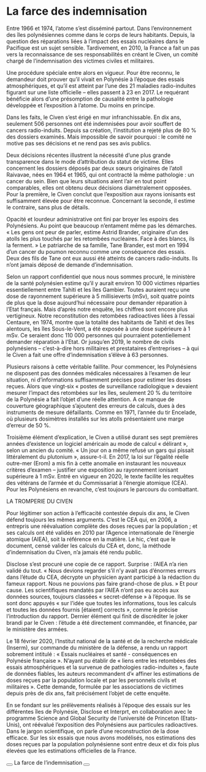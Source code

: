 # La farce des indemnisation

Entre 1966 et 1974, l’atome s’est disséminé partout. Dans l’environnement des îles polynésiennes comme dans le corps de leurs habitants. Depuis, la question des réparations liées à l’impact des essais nucléaires dans le Pacifique est un sujet sensible. Tardivement, en 2010, la France a fait un pas vers la reconnaissance de ses responsabilités en créant le Civen, un comité chargé de l’indemnisation des victimes civiles et militaires.

Une procédure spéciale entre alors en vigueur. Pour être reconnu, le demandeur doit prouver qu’il vivait en Polynésie à l’époque des essais atmosphériques, et qu’il est atteint par l’une des 21 maladies radio-induites figurant sur une liste officielle – elles passent à 23 en 2017. Le requérant bénéficie alors d’une présomption de causalité entre la pathologie développée et l’exposition à l’atome. Du moins en principe.

Dans les faits, le Civen s’est érigé en mur infranchissable. En dix ans, seulement 506 personnes ont été indemnisées pour avoir souffert de cancers radio-induits. Depuis sa création, l’institution a rejeté plus de 80 % des dossiers examinés. Mais impossible de savoir pourquoi : le comité ne motive pas ses décisions et ne rend pas ses avis publics.

Deux décisions récentes illustrent la nécessité d’une plus grande transparence dans le mode d’attribution du statut de victime. Elles concernent les dossiers déposés par deux sœurs originaires de l’atoll Raivavae, nées en 1964 et 1965, qui ont contracté la même pathologie : un cancer du sein. Bien que leurs situations aient l’air en tout point comparables, elles ont obtenu deux décisions diamétralement opposées. Pour la première, le Civen conclut que l’exposition aux rayons ionisants est suffisamment élevée pour être reconnue. Concernant la seconde, il estime le contraire, sans plus de détails.

Opacité et lourdeur administrative ont fini par broyer les espoirs des Polynésiens. Au point que beaucoup n’entament même pas les démarches. « Les gens ont peur de parler, estime Astrid Brander, originaire d’un des atolls les plus touchés par les retombées nucléaires. Face à des blancs, ils la ferment. » Le patriarche de sa famille, Tane Brander, est mort en 1994 d’un cancer du poumon reconnu comme une conséquence des essais. Deux des fils de Tane ont eux aussi été atteints de cancers radio-induits. Ils n’ont jamais déposé de demande d’indemnisation.

Selon un rapport confidentiel que nous nous sommes procuré, le ministère de la santé polynésien estime qu’il y aurait environ 10 000 victimes réparties essentiellement entre Tahiti et les îles Gambier. Toutes auraient reçu une dose de rayonnement supérieure à 5 millisieverts (mSv), soit quatre points de plus que la dose aujourd’hui nécessaire pour demander réparation à l’Etat français. Mais d’après notre enquête, les chiffres sont encore plus vertigineux. Notre reconstitution des retombées radioactives liées à l’essai Centaure, en 1974, montre que la totalité des habitants de Tahiti et des îles alentours, les îles Sous-le-Vent, a été exposée à une dose supérieure à 1 mSv. Ce seraient donc 110 000 personnes qui pourraient potentiellement demander réparation à l’Etat. Or jusqu’en 2019, le nombre de civils polynésiens – c’est-à-dire hors militaires et prestataires d’entreprises – à qui le Civen a fait une offre d’indemnisation s’élève à 63 personnes.

Plusieurs raisons à cette véritable faillite. Pour commencer, les Polynésiens ne disposent pas des données médicales nécessaires à l’examen de leur situation, ni d’informations suffisamment précises pour estimer les doses reçues. Alors que vingt‐six « postes de surveillance radiologique » devaient mesurer l’impact des retombées sur les îles, seulement 20 % du territoire de la Polynésie a fait l’objet d’une réelle attention. A ce manque de couverture géographique s’ajoutent des erreurs de calculs, dues à des instruments de mesure défaillants. Comme en 1971, l’année du tir Encelade, où plusieurs dosimètres installés sur les atolls présentaient une marge d’erreur de 50 %.

Troisième élément d’explication, le Civen a utilisé durant ses sept premières années d’existence un logiciel américain au mode de calcul « délirant », selon un ancien du comité. « Un jour on a même refusé un gars qui pissait littéralement du plutonium », assure-t-il. En 2017, la loi sur l’égalité réelle outre-mer (Erom) a mis fin à cette anomalie en instaurant les nouveaux critères d’examen – justifier une exposition au rayonnement ionisant supérieure à 1 mSv. Entré en vigueur en 2020, le texte facilite les requêtes des vétérans de l’armée et du Commissariat à l’énergie atomique (CEA). Pour les Polynésiens en revanche, c’est toujours le parcours du combattant.

LA TROMPERIE DU CIVEN

Pour légitimer son action à l’efficacité contestée depuis dix ans, le Civen défend toujours les mêmes arguments. C’est le CEA qui, en 2006, a entrepris une réévaluation complète des doses reçues par la population ; et ses calculs ont été validés en 2010 par l’Agence internationale de l’énergie atomique (AIEA), soit la référence en la matière. Le hic, c’est que le document, censé valider les calculs du CEA et, donc, la méthode d’indemnisation du Civen, n’a jamais été rendu public.

Disclose s’est procuré une copie de ce rapport. Surprise : l’AIEA n’a rien validé du tout. « Nous devions regarder s’il n’y avait pas d’énormes erreurs dans l’étude du CEA, décrypte un physicien ayant participé à la rédaction du fameux rapport. Nous ne pouvions pas faire grand-chose de plus. » Et pour cause. Les scientifiques mandatés par l’AIEA n’ont pas eu accès aux données sources, toujours classées « secret-défense » à l’époque. Ils se sont donc appuyés « sur l’idée que toutes les informations, tous les calculs et toutes les données fournis [étaient] corrects », comme le précise l’introduction du rapport. Dernier élément qui finit de discréditer le joker brandi par le Civen : l’étude a été directement commandée, et financée, par le ministère des armées.

Le 18 février 2020, l’Institut national de la santé et de la recherche médicale (Inserm), sur commande du ministère de la défense, a rendu un rapport sobrement intitulé : « Essais nucléaires et santé - conséquences en Polynésie française ». N’ayant pu établir de « liens entre les retombées des essais atmosphériques et la survenue de pathologies radio-induites », faute de données fiables, les auteurs recommandent d’« affiner les estimations de doses reçues par la population locale et par les personnels civils et militaires ». Cette demande, formulée par les associations de victimes depuis près de dix ans, fait précisément l’objet de cette enquête.

En se fondant sur les prélèvements réalisés à l’époque des essais sur les différentes îles de Polynésie, Disclose et Interprt, en collaboration avec le programme Science and Global Security de l’université de Princeton (Etats-Unis), ont réévalué l’exposition des Polynésiens aux particules radioactives. Dans le jargon scientifique, on parle d’une reconstruction de la dose efficace. Sur les six essais que nous avons modélisés, nos estimations des doses reçues par la population polynésienne sont entre deux et dix fois plus élevées que les estimations officielles de la France.

<div class="story-navigator">
  <button class="story-navigator__btn" data-navigate="/investigation/moruroa-files">
    <svg class="story-navigator__icon" xmlns="http://www.w3.org/2000/svg" viewBox="0 0 492 492">
      <path
        d="M198.608 246.104L382.664 62.04c5.068-5.056 7.856-11.816 7.856-19.024 0-7.212-2.788-13.968-7.856-19.032l-16.128-16.12C361.476 2.792 354.712 0 347.504 0s-13.964 2.792-19.028 7.864L109.328 227.008c-5.084 5.08-7.868 11.868-7.848 19.084-.02 7.248 2.76 14.028 7.848 19.112l218.944 218.932c5.064 5.072 11.82 7.864 19.032 7.864 7.208 0 13.964-2.792 19.032-7.864l16.124-16.12c10.492-10.492 10.492-27.572 0-38.06L198.608 246.104z"
      />
    </svg>
  </button>
  <span class="story-navigator__label">La farce de l’indemnisation</span>
  <button class="story-navigator__btn" data-navigate="/investigation/findings-of-investigation">
    <svg class="story-navigator__icon" xmlns="http://www.w3.org/2000/svg" viewBox="0 0 492.004 492.004">
      <path
        d="M382.678 226.804L163.73 7.86C158.666 2.792 151.906 0 144.698 0s-13.968 2.792-19.032 7.86l-16.124 16.12c-10.492 10.504-10.492 27.576 0 38.064L293.398 245.9l-184.06 184.06c-5.064 5.068-7.86 11.824-7.86 19.028 0 7.212 2.796 13.968 7.86 19.04l16.124 16.116c5.068 5.068 11.824 7.86 19.032 7.86s13.968-2.792 19.032-7.86L382.678 265c5.076-5.084 7.864-11.872 7.848-19.088.016-7.244-2.772-14.028-7.848-19.108z"
      />
    </svg>
  </button>
</div>
